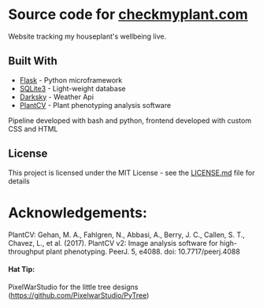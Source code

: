 # Source code for [checkmyplant.com](https://www.checkmyplant.com)
Website tracking my houseplant's wellbeing live. 



## Built With

* [Flask](https://palletsprojects.com/p/flask/) - Python microframework
* [SQLite3](https://www.sqlite.org/index.html) - Light-weight database
* [Darksky](https://darksky.net/dev) - Weather Api
* [PlantCV](https://plantcv.danforthcenter.org/) - Plant phenotyping analysis software

Pipeline developed with bash and python, frontend developed with custom CSS and HTML

## License

This project is licensed under the MIT License - see the [LICENSE.md](LICENSE.md) file for details


# Acknowledgements:

PlantCV:
Gehan, M. A., Fahlgren, N., Abbasi, A., Berry, J. C., Callen, S. T., Chavez, L., et al. (2017). PlantCV v2: Image analysis software for high-throughput plant phenotyping. PeerJ. 5, e4088. doi: 10.7717/peerj.4088

#### Hat Tip:

PixelWarStudio for the little tree designs (https://github.com/PixelwarStudio/PyTree)

